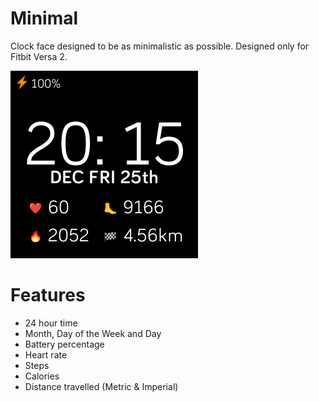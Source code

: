 # Minimal

Clock face designed to be as minimalistic as possible. Designed only for Fitbit Versa 2.

![Screenshot](Minimal-screenshot.png)

# Features

* 24 hour time
* Month, Day of the Week and Day
* Battery percentage
* Heart rate
* Steps
* Calories
* Distance travelled (Metric & Imperial)